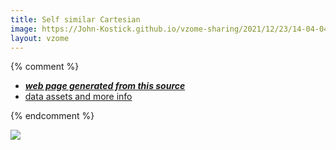 ```yaml
---
title: Self similar Cartesian
image: https://John-Kostick.github.io/vzome-sharing/2021/12/23/14-04-04-Self-similar-Cartesian/Self-similar-Cartesian.png
layout: vzome
---
```


{% comment %}
 - [***web page generated from this source***][post]
 - [data assets and more info][github]

[post]: <https://John-Kostick.github.io/vzome-sharing/2021/12/23/Self-similar-Cartesian-14-04-04.html>
[github]: <https://github.com/John-Kostick/vzome-sharing/tree/main/2021/12/23/14-04-04-Self-similar-Cartesian/>
{% endcomment %}

<vzome-viewer style="width: 100%; height: 65vh;"
       src="https://John-Kostick.github.io/vzome-sharing/2021/12/23/14-04-04-Self-similar-Cartesian/Self-similar-Cartesian.vZome" >
  <img src="https://John-Kostick.github.io/vzome-sharing/2021/12/23/14-04-04-Self-similar-Cartesian/Self-similar-Cartesian.png" />
</vzome-viewer>